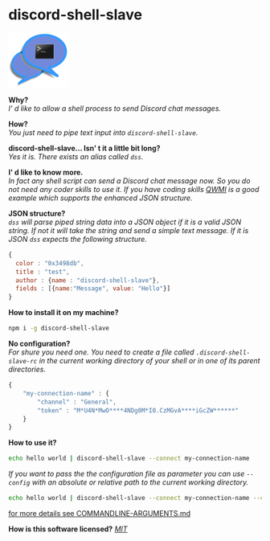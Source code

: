 # discord-shell-slave
![alt tag](ericlemerdy-Callout-chat-300px.png)

**Why?**  
*I' d like to allow a shell process to send Discord chat  messages.*

**How?**  
*You just need to pipe text input into ```discord-shell-slave```.*


**discord-shell-slave... Isn' t it a little bit long?**  
*Yes it is. There exists an alias called ```dss```.*

**I' d like to know more.**  
*In fact any shell script can send a Discord chat message now. So you do not need any coder skills to use it. If you have coding skills [QWMI](https://github.com/s-a/qwmi) is a good example which supports the enhanced JSON structure.*

**JSON structure?**  
*```dss``` will parse piped string data into a  JSON object if it is a valid JSON string. If not it will take the string and send a simple text message. If it is JSON ```dss``` expects the following structure.*
```javascript
{
  color : "0x3498db",
  title : "test",
  author : {name : "discord-shell-slave"},
  fields : [{name:"Message", value: "Hello"}]
}
```

**How to install it on my machine?**
```bash
npm i -g discord-shell-slave
```

**No configuration?**  
*For shure you need one. You need to create a file called ```.discord-shell-slave-rc``` in the current working directory of your shell or in one of its parent directories.*
```javascript
{
    "my-connection-name" : {
        "channel" : "General",
        "token" : "M*U4N*MwO****4NDg0M*I0.CzMGvA****iGcZW******"
    }
}
```

**How to use it?**
```bash
echo hello world | discord-shell-slave --connect my-connection-name
```
*If you want to pass the the configuration file as parameter you can use ```--config``` with an absolute or relative path to the current working directory.*
```bash
echo hello world | discord-shell-slave --connect my-connection-name --config /path/to/my/.discord-shell-slave-rc
```

[for more details see  COMMANDLINE-ARGUMENTS.md](/COMMANDLINE-ARGUMENTS.md)


**How is this software licensed?**
*[MIT](/LICENSE)*